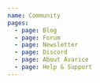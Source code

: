 ```yaml
---
name: Community
pages:
  - page: Blog
  - page: Forum
  - page: Newsletter
  - page: Discord
  - page: About Avarice
  - page: Help & Support
---
```

